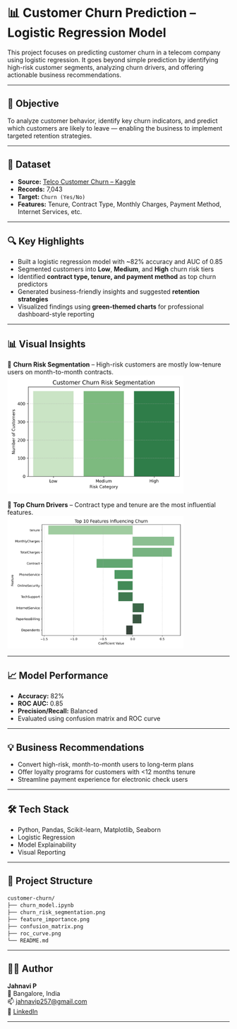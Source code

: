 # 📊 Customer Churn Prediction – Logistic Regression Model

This project focuses on predicting customer churn in a telecom company using logistic regression. It goes beyond simple prediction by identifying high-risk customer segments, analyzing churn drivers, and offering actionable business recommendations.

---

## 🎯 Objective

To analyze customer behavior, identify key churn indicators, and predict which customers are likely to leave — enabling the business to implement targeted retention strategies.

---

## 🧾 Dataset

- **Source:** [Telco Customer Churn – Kaggle](https://www.kaggle.com/datasets/blastchar/telco-customer-churn)
- **Records:** 7,043
- **Target:** `Churn (Yes/No)`
- **Features:** Tenure, Contract Type, Monthly Charges, Payment Method, Internet Services, etc.

---

## 🔍 Key Highlights

- Built a logistic regression model with ~82% accuracy and AUC of 0.85
- Segmented customers into **Low**, **Medium**, and **High** churn risk tiers
- Identified **contract type, tenure, and payment method** as top churn predictors
- Generated business-friendly insights and suggested **retention strategies**
- Visualized findings using **green-themed charts** for professional dashboard-style reporting

---

## 📊 Visual Insights

📌 **Churn Risk Segmentation** – High-risk customers are mostly low-tenure users on month-to-month contracts.
<img src="outputs/churn_risk_segmentation.png" width="400"/>  


📌 **Top Churn Drivers** – Contract type and tenure are the most influential features.   
<img src="outputs/feature_importance.png" width="400"/>  


---

## 📈 Model Performance

- **Accuracy:** 82%
- **ROC AUC:** 0.85
- **Precision/Recall:** Balanced
- Evaluated using confusion matrix and ROC curve

---

## 💡 Business Recommendations

- Convert high-risk, month-to-month users to long-term plans
- Offer loyalty programs for customers with <12 months tenure
- Streamline payment experience for electronic check users

---

## 🛠 Tech Stack

- Python, Pandas, Scikit-learn, Matplotlib, Seaborn
- Logistic Regression
- Model Explainability
- Visual Reporting

---

## 📁 Project Structure

```
customer-churn/
├── churn_model.ipynb
├── churn_risk_segmentation.png
├── feature_importance.png
├── confusion_matrix.png
├── roc_curve.png
└── README.md
```

---

## 👩‍💻 Author

**Jahnavi P**  
📍 Bangalore, India  
📫 [jahnavip257@gmail.com](mailto:jahnavip257@gmail.com)  
🔗 [LinkedIn](https://www.linkedin.com/in/jahnavi-p-a68788233) 

---

